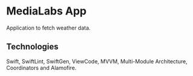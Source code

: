 # MediaLabs App
Application to fetch weather data.

## Technologies
Swift, SwiftLint, SwiftGen, ViewCode, MVVM, Multi-Module Architecture, Coordinators and Alamofire.
